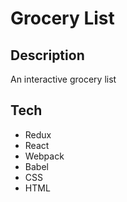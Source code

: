 # Grocery List

## Description

An interactive grocery list

## Tech

- Redux
- React
- Webpack
- Babel
- CSS
- HTML
